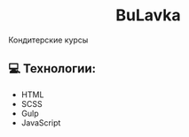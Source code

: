 <h1 align="center" id="title">BuLavka</h1>

<p id="description">Кондитерские курсы</p>

  
  
<h2>💻 Технологии:</h2>



*   HTML
*   SCSS
*   Gulp
*   JavaScript
